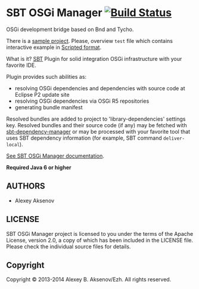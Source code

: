 SBT OSGi Manager [![Build Status](https://travis-ci.org/digimead/sbt-osgi-manager.png)](https://travis-ci.org/digimead/sbt-osgi-manager)
================

OSGi development bridge based on Bnd and Tycho.

There is a [sample project][sp]. Please, overview `test` file which contains interactive example in [Scripted format][sc].

What is it? [SBT][sbt] Plugin for solid integration OSGi infrastructure with your favorite IDE.

Plugin provides such abilities as:

* resolving OSGi dependencies and dependencies with source code at Eclipse P2 update site
* resolving OSGi dependencies via OSGi R5 repositories
* generating bundle manifest

Resolved bundles are added to project to 'library-dependencies' settings key. Resolved bundles and their source code (if any) may be fetched with [sbt-dependency-manager][dm] or may be processed with your favorite tool that uses SBT dependency information (for example, SBT command `deliver-local`).

[See SBT OSGi Manager documentation](http://digimead.github.io/sbt-osgi-manager/).

__Required Java 6 or higher__

AUTHORS
-------

* Alexey Aksenov

LICENSE
-------

SBT OSGi Manager project is licensed to you under the terms of
the Apache License, version 2.0, a copy of which has been
included in the LICENSE file.
Please check the individual source files for details.

Copyright
---------

Copyright © 2013-2014 Alexey B. Aksenov/Ezh. All rights reserved.

[dm]: https://github.com/digimead/sbt-dependency-manager
[sbt]: https://github.com/sbt/sbt
[sc]: http://eed3si9n.com/testing-sbt-plugins
[sp]: https://github.com/digimead/sbt-osgi-manager/tree/master/src/sbt-test/osgi-manager/local
